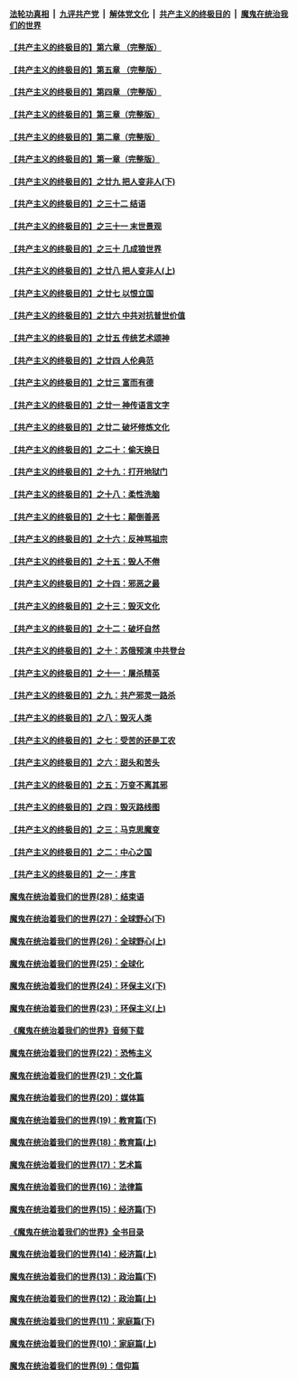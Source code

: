 ####  [法轮功真相](../../../../basic/blob/master/README.md?t=09192213) &nbsp;|&nbsp; [九评共产党](../../../../9ping.md/blob/master/README.md?t=09192213) &nbsp;|&nbsp; [解体党文化](../../../../jtdwh.md/blob/master/README.md?t=09192213)  &nbsp;|&nbsp; [共产主义的终极目的](../../../../gczydzjmd.md/blob/master/README.md?t=09192213) &nbsp;|&nbsp; [魔鬼在统治我们的世界](../../../../mgztzwmdsj.md/blob/master/README.md?t=09192213) 

#### [【共产主义的终极目的】第六章 （完整版）](../pages/nsc422/n11428913.md?t=09192213) 

#### [【共产主义的终极目的】第五章 （完整版）](../pages/nsc422/n11428912.md?t=09192213) 

#### [【共产主义的终极目的】第四章 （完整版）](../pages/nsc422/n11428907.md?t=09192213) 

#### [【共产主义的终极目的】第三章（完整版）](../pages/nsc422/n11428848.md?t=09192213) 

#### [【共产主义的终极目的】第二章（完整版）](../pages/nsc422/n11428831.md?t=09192213) 

#### [【共产主义的终极目的】第一章（完整版）](../pages/nsc422/n11417651.md?t=09192213) 

#### [【共产主义的终极目的】之廿九 把人变非人(下)](../pages/nsc422/n11344140.md?t=09192213) 

#### [【共产主义的终极目的】之三十二 结语](../pages/nsc422/n11360535.md?t=09192213) 

#### [【共产主义的终极目的】之三十一 末世景观](../pages/nsc422/n11351129.md?t=09192213) 

#### [【共产主义的终极目的】之三十 几成狼世界](../pages/nsc422/n11348280.md?t=09192213) 

#### [【共产主义的终极目的】之廿八 把人变非人(上)](../pages/nsc422/n11340492.md?t=09192213) 

#### [【共产主义的终极目的】之廿七 以恨立国](../pages/nsc422/n11336944.md?t=09192213) 

#### [【共产主义的终极目的】之廿六 中共对抗普世价值](../pages/nsc422/n11324785.md?t=09192213) 

#### [【共产主义的终极目的】之廿五 传统艺术颂神](../pages/nsc422/n11296396.md?t=09192213) 

#### [【共产主义的终极目的】之廿四 人伦典范](../pages/nsc422/n11296397.md?t=09192213) 

#### [【共产主义的终极目的】之廿三 富而有德](../pages/nsc422/n11283598.md?t=09192213) 

#### [【共产主义的终极目的】之廿一 神传语言文字](../pages/nsc422/n11263265.md?t=09192213) 

#### [【共产主义的终极目的】之廿二 破坏修炼文化](../pages/nsc422/n11245728.md?t=09192213) 

#### [【共产主义的终极目的】之二十：偷天换日](../pages/nsc422/n11238846.md?t=09192213) 

#### [【共产主义的终极目的】之十九：打开地狱门](../pages/nsc422/n11206376.md?t=09192213) 

#### [【共产主义的终极目的】之十八：柔性洗脑](../pages/nsc422/n11199994.md?t=09192213) 

#### [【共产主义的终极目的】之十七：颠倒善恶](../pages/nsc422/n11179782.md?t=09192213) 

#### [【共产主义的终极目的】之十六：反神骂祖宗](../pages/nsc422/n11166798.md?t=09192213) 

#### [【共产主义的终极目的】之十五：毁人不倦](../pages/nsc422/n11166792.md?t=09192213) 

#### [【共产主义的终极目的】之十四：邪恶之最](../pages/nsc422/n11150249.md?t=09192213) 

#### [【共产主义的终极目的】之十三：毁灭文化](../pages/nsc422/n11135227.md?t=09192213) 

#### [【共产主义的终极目的】之十二：破坏自然](../pages/nsc422/n11135214.md?t=09192213) 

#### [【共产主义的终极目的】之十：苏俄预演 中共登台](../pages/nsc422/n11118424.md?t=09192213) 

#### [【共产主义的终极目的】之十一：屠杀精英](../pages/nsc422/n11118442.md?t=09192213) 

#### [【共产主义的终极目的】之九：共产邪灵一路杀](../pages/nsc422/n11114139.md?t=09192213) 

#### [【共产主义的终极目的】之八：毁灭人类](../pages/nsc422/n11108503.md?t=09192213) 

#### [【共产主义的终极目的】之七：受苦的还是工农](../pages/nsc422/n11101809.md?t=09192213) 

#### [【共产主义的终极目的】之六：甜头和苦头](../pages/nsc422/n11096971.md?t=09192213) 

#### [【共产主义的终极目的】之五：万变不离其邪](../pages/nsc422/n11091285.md?t=09192213) 

#### [【共产主义的终极目的】之四：毁灭路线图](../pages/nsc422/n11086284.md?t=09192213) 

#### [【共产主义的终极目的】之三：马克思魔变](../pages/nsc422/n11061941.md?t=09192213) 

#### [【共产主义的终极目的】之二：中心之国](../pages/nsc422/n11047728.md?t=09192213) 

#### [【共产主义的终极目的】之一：序言](../pages/nsc422/n11086077.md?t=09192213) 

#### [魔鬼在统治着我们的世界(28)：结束语](../pages/nsc422/n10936246.md?t=09192213) 

#### [魔鬼在统治着我们的世界(27)：全球野心(下)](../pages/nsc422/n10928319.md?t=09192213) 

#### [魔鬼在统治着我们的世界(26)：全球野心(上)](../pages/nsc422/n10900318.md?t=09192213) 

#### [魔鬼在统治着我们的世界(25)：全球化](../pages/nsc422/n10788205.md?t=09192213) 

#### [魔鬼在统治着我们的世界(24)：环保主义(下)](../pages/nsc422/n10695307.md?t=09192213) 

#### [魔鬼在统治着我们的世界(23)：环保主义(上)](../pages/nsc422/n10688613.md?t=09192213) 

#### [《魔鬼在统治着我们的世界》音频下载](../pages/nsc422/n10635553.md?t=09192213) 

#### [魔鬼在统治着我们的世界(22)：恐怖主义](../pages/nsc422/n10614727.md?t=09192213) 

#### [魔鬼在统治着我们的世界(21)：文化篇](../pages/nsc422/n10597706.md?t=09192213) 

#### [魔鬼在统治着我们的世界(20)：媒体篇](../pages/nsc422/n10586579.md?t=09192213) 

#### [魔鬼在统治着我们的世界(19)：教育篇(下)](../pages/nsc422/n10564808.md?t=09192213) 

#### [魔鬼在统治着我们的世界(18)：教育篇(上)](../pages/nsc422/n10526970.md?t=09192213) 

#### [魔鬼在统治着我们的世界(17)：艺术篇](../pages/nsc422/n10499093.md?t=09192213) 

#### [魔鬼在统治着我们的世界(16)：法律篇](../pages/nsc422/n10485969.md?t=09192213) 

#### [魔鬼在统治着我们的世界(15)：经济篇(下)](../pages/nsc422/n10469975.md?t=09192213) 

#### [《魔鬼在统治着我们的世界》全书目录](../pages/nsc422/n10464261.md?t=09192213) 

#### [魔鬼在统治着我们的世界(14)：经济篇(上)](../pages/nsc422/n10457370.md?t=09192213) 

#### [魔鬼在统治着我们的世界(13)：政治篇(下)](../pages/nsc422/n10448270.md?t=09192213) 

#### [魔鬼在统治着我们的世界(12)：政治篇(上)](../pages/nsc422/n10444576.md?t=09192213) 

#### [魔鬼在统治着我们的世界(11)：家庭篇(下)](../pages/nsc422/n10440961.md?t=09192213) 

#### [魔鬼在统治着我们的世界(10)：家庭篇(上)](../pages/nsc422/n10435448.md?t=09192213) 

#### [魔鬼在统治着我们的世界(9)：信仰篇](../pages/nsc422/n10432159.md?t=09192213) 

